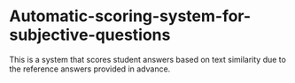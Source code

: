 # Automatic-scoring-system-for-subjective-questions
This is a system that scores student answers based on text similarity due to the reference answers provided in advance.

